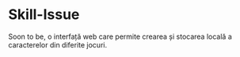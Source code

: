 # Skill-Issue
Soon to be, o interfață web care permite crearea și stocarea locală a caracterelor din diferite jocuri.

